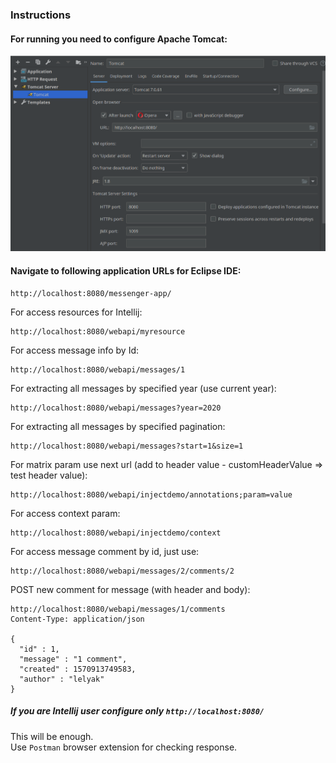 ### Instructions
#### For running you  need to configure Apache Tomcat:

![Intellij Tomcat Configuration](messenger-app-tomcat-configuration.png)
 
#### Navigate to following application URLs for Eclipse IDE:

    http://localhost:8080/messenger-app/
    
For access resources for Intellij:    
        
    http://localhost:8080/webapi/myresource
        
For access message info by Id:
         
    http://localhost:8080/webapi/messages/1
         
For extracting all messages by specified year (use current year):
    
    http://localhost:8080/webapi/messages?year=2020
         
For extracting all messages by specified pagination:
    
    http://localhost:8080/webapi/messages?start=1&size=1
         
For matrix param use next url (add to header value - customHeaderValue => test header value):
    
    http://localhost:8080/webapi/injectdemo/annotations;param=value
         
For access context param:
    
    http://localhost:8080/webapi/injectdemo/context
         
For access message comment by id, just use:
    
    http://localhost:8080/webapi/messages/2/comments/2
    
POST new comment for message (with header and body):

    http://localhost:8080/webapi/messages/1/comments
    Content-Type: application/json
    
    {
      "id" : 1,
      "message" : "1 comment",
      "created" : 1570913749583,
      "author" : "lelyak"
    }        
     
##### If you are Intellij user configure only `http://localhost:8080/` 
This will be enough.  
Use `Postman` browser extension for checking response.
      